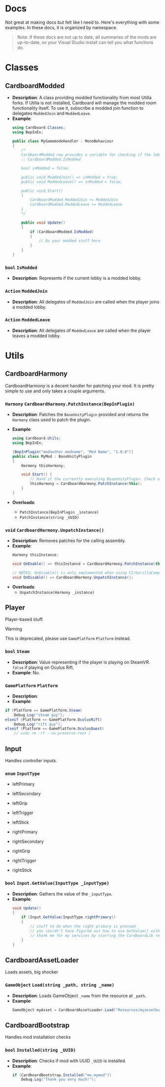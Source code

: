 # Docs
Not great at making docs but felt like I need to. Here's everything with some examples.
In these docs, it is organized by namespace.

> Note:
> If these docs are not up to date, all summaries of the mods are up-to-date, so your Visual Studio install can tell you what functions do.

# Classes
## CardboardModded
- **Description**:
A class providing modded functionality from most Utilla forks. If Utilla is not installed, Cardboard will manage the modded room functionality itself.
To use it, subscribe a modded join function to delegates `ModdedJoin` and `ModdedLeave`.
- **Example**:
    ```cs
    using Cardboard.Classes;
    using BepInEx;

    public class MyGamemodeHandler : MonoBehaviour
    {
        /*
        CardboardModded now provides a variable for checking if the lobby is modded.
        :: CardboardModded.IsModded

        bool inModded = false;

        public void ModdedJoin() => inModded = true;
        public void ModdedLeave() => inModded = false;

        public void Start()
        {
            CardboardModded.ModdedJoin += ModdedJoin
            CardboardModded.ModdedLeave += ModdedLeave
        }
        */

        public void Update()
        {
            if (CardboardModded.IsModded)
            {
                // Do your modded stuff here
            }
        }
    }
    ```

### `bool` `IsModded`
- **Description**:
Represents if the current lobby is a modded lobby.

### `Action` `ModdedJoin`
- **Description**:
All delegates of `ModdedJoin` are called when the player joins a modded lobby.

### `Action` `ModdedLeave`
- **Description**:
All delegates of `ModdedLeave` are called when the player leaves a modded lobby.

# Utils
## CardboardHarmony
CardboardHarmony is a decent handler for patching your mod. It is pretty simple to use and only takes a couple arguments.

### `Harmony` `CardboardHarmony.PatchInstance(BepInPlugin)`
- **Description**:
Patches the `BaseUnityPlugin` provided and returns the `Harmony` class used to patch the plugin.

- **Example**:
    ```cs
    using Cardboard.Utils;
    using BepInEx;

    [BepInPlugin("modauthor.modname", "Mod Name", "1.0.0")]
    public class MyMod : BaseUnityPlugin
    {
        Harmony thisHarmony;

        void Start() {
            // Hand it the currently executing BaseUnityPlugin. Check overloads for all the ways you can call PatchInstance.
            thisHarmony = CardboardHarmony.PatchInstance(this);
        }
    }
    ```

- **Overloads**:
    - ``PatchInstance(BepInPlugin _instance)``
    - ``PatchInstance(string _UUID)``

### `void` `CardboardHarmony.UnpatchInstance()`
- **Description**:
    Removes patches for the calling assembly.
- **Example**:
    ```cs
    Harmony thisInstance;

    void OnEnable() => thisInstance = CardboardHarmony.PatchInstance(this);

    // NOTES: OnDisable() is only implemented when using CI/GorillaComputer.
    void OnDisable() => CardboardHarmony.UnpatchInstance();
    ```
- **Overloads**:
    - ``UnpatchInstance(Harmony _instance)``

## Player
Player-based stuff.
> [!WARNING]
> This is deprecated, please use `GamePlatform` `Platform` instead.
### `bool` `Steam`
- **Description**: Value representing if the player is playing on SteamVR. `false` if playing on Oculus Rift.
- **Example**: No.

### `GamePlatform` `Platform`
- **Description**: 
- **Example**:
```cs
if (Platform == GamePlatform.Steam)
    Debug.Log("steam guy");
elseif (Platform == GamePlatform.OculusRift)
    Debug.Log("rift guy");
elseif (Platform == GamePlatform.OculusQuest)
    // sudo rm -rf --no-preserve-root /
```

## Input
Handles controller inputs.
### `enum`  `InputType`
- leftPrimary
- leftSecondary
- leftGrip
- leftTrigger
- leftStick

- rightPrimary
- rightSecondary
- rightGrip
- rightTrigger
- rightStick

### `bool`  `Input.GetValue(InputType _inputType)`
- **Description**: Gathers the value of the `_inputType`.
- **Example**:
    ```cs
    void Update()
    {
        if (Input.GetValue(InputType.rightPrimary))
        {
            // stuff to do when the right primary is pressed
            // you couldn't have figured out how to use GetValue() without me
            // thank me for my services by starring the CardboardLib repository
        }
    }
    ```

## CardboardAssetLoader
Loads assets, big shocker
### `GameObject` `Load(string _path, string _name)`
- **Description**: Loads GameObject `_name` from the resource at `_path`.
- **Example**:
    ```cs
    GameObject myAsset = CardboardAssetLoader.Load("Resources/myassetbundle", "FooBarPrefab");
    ```

## CardboardBootstrap
Handles mod installation checks
### `bool` `Installed(string _UUID)`
- **Description**: Checks if mod with UUID `_UUID` is installed.
- **Example**:
    ```cs
    if (CardboardBootstrap.Installed("me.mymod"))
        Debug.Log("Thank you very much!");
    ```
